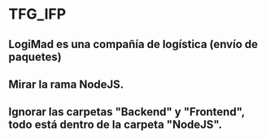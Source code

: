 # TFG_IFP

## LogiMad es una compañía de logística (envío de paquetes) 
## Mirar la rama NodeJS.
## Ignorar las carpetas "Backend" y "Frontend", todo está dentro de la carpeta "NodeJS". 
